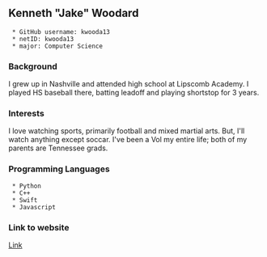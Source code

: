 ## Kenneth "Jake" Woodard
     * GitHub username: kwooda13
     * netID: kwooda13
     * major: Computer Science
### Background
I grew up in Nashville and attended high school at Lipscomb Academy. I played 
HS baseball there, batting leadoff and playing shortstop for 3 years.
### Interests
I love watching sports, primarily football and mixed martial arts. But, I'll 
watch anything except soccar. I've been a Vol my entire life; both of 
my parents are Tennessee grads. 
### Programming Languages
     * Python
     * C++
     * Swift
     * Javascript
### Link to website
[Link](https://jakewoodard.weebly.com)
